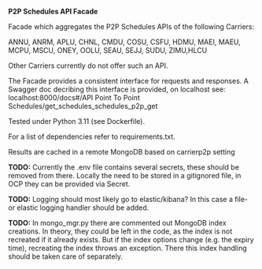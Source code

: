 **P2P Schedules API Facade**

Facade which aggregates the P2P Schedules APIs of the following Carriers:

ANNU, ANRM, APLU, CHNL, CMDU, COSU, CSFU, HDMU, MAEI, MAEU, MCPU, MSCU, ONEY, OOLU, SEAU, SEJJ, SUDU, ZIMU,HLCU

Other Carriers currently do not offer such an API.

The Facade provides a consistent interface for requests and responses. A Swagger doc decribing this interface is provided, on localhost see: localhost:8000/docs#/API Point To Point Schedules/get_schedules_schedules_p2p_get

Tested under Python 3.11 (see Dockerfile).

For a list of dependencies refer to requirements.txt.

Results are cached in a remote MongoDB based on carrierp2p setting

**TODO:** Currently the .env file contains several secrets, these should be removed from there. Locally the need to be stored in a gitignored file, in OCP they can be provided via Secret.

**TODO:** Logging should most likely go to elastic/kibana? In this case a file- or elastic logging handler should be added.

**TODO:** In mongo_mgr.py there are commented out MongoDB index creations. In theory, they could be left in the code, as the index is not recreated if it already exists. But if the index options change (e.g. the expiry time), recreating the index throws an exception. There this index handling should be taken care of separately.
